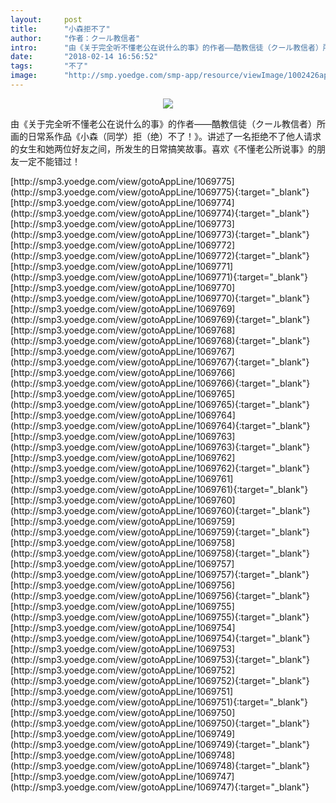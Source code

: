 ```yaml
---
layout:     post
title:      "小森拒不了"
author:     "作者：クール教信者"
intro:      "由《关于完全听不懂老公在说什么的事》的作者——酷教信徒（クール教信者）所画的日常系作品《小森（同学）拒（绝）不了！》。讲述了一名拒绝不了他人请求的女生和她两位好友之间，所发生的日常搞笑故事。喜欢《不懂老公所说事》的朋友一定不能错过！"
date:       "2018-02-14 16:56:52"
tags:       "不了"
image:      "http://smp.yoedge.com/smp-app/resource/viewImage/1002426appline.png"
---
```

<div style="text-align: center">
<p><img src="http://smp.yoedge.com/smp-app/resource/viewImage/1002426appline.png"/></p>
</div>
<p class="post-meta">
<span>由《关于完全听不懂老公在说什么的事》的作者——酷教信徒（クール教信者）所画的日常系作品《小森（同学）拒（绝）不了！》。讲述了一名拒绝不了他人请求的女生和她两位好友之间，所发生的日常搞笑故事。喜欢《不懂老公所说事》的朋友一定不能错过！</span>
</p>
[http://smp3.yoedge.com/view/gotoAppLine/1069775](http://smp3.yoedge.com/view/gotoAppLine/1069775){:target="_blank"}
[http://smp3.yoedge.com/view/gotoAppLine/1069774](http://smp3.yoedge.com/view/gotoAppLine/1069774){:target="_blank"}
[http://smp3.yoedge.com/view/gotoAppLine/1069773](http://smp3.yoedge.com/view/gotoAppLine/1069773){:target="_blank"}
[http://smp3.yoedge.com/view/gotoAppLine/1069772](http://smp3.yoedge.com/view/gotoAppLine/1069772){:target="_blank"}
[http://smp3.yoedge.com/view/gotoAppLine/1069771](http://smp3.yoedge.com/view/gotoAppLine/1069771){:target="_blank"}
[http://smp3.yoedge.com/view/gotoAppLine/1069770](http://smp3.yoedge.com/view/gotoAppLine/1069770){:target="_blank"}
[http://smp3.yoedge.com/view/gotoAppLine/1069769](http://smp3.yoedge.com/view/gotoAppLine/1069769){:target="_blank"}
[http://smp3.yoedge.com/view/gotoAppLine/1069768](http://smp3.yoedge.com/view/gotoAppLine/1069768){:target="_blank"}
[http://smp3.yoedge.com/view/gotoAppLine/1069767](http://smp3.yoedge.com/view/gotoAppLine/1069767){:target="_blank"}
[http://smp3.yoedge.com/view/gotoAppLine/1069766](http://smp3.yoedge.com/view/gotoAppLine/1069766){:target="_blank"}
[http://smp3.yoedge.com/view/gotoAppLine/1069765](http://smp3.yoedge.com/view/gotoAppLine/1069765){:target="_blank"}
[http://smp3.yoedge.com/view/gotoAppLine/1069764](http://smp3.yoedge.com/view/gotoAppLine/1069764){:target="_blank"}
[http://smp3.yoedge.com/view/gotoAppLine/1069763](http://smp3.yoedge.com/view/gotoAppLine/1069763){:target="_blank"}
[http://smp3.yoedge.com/view/gotoAppLine/1069762](http://smp3.yoedge.com/view/gotoAppLine/1069762){:target="_blank"}
[http://smp3.yoedge.com/view/gotoAppLine/1069761](http://smp3.yoedge.com/view/gotoAppLine/1069761){:target="_blank"}
[http://smp3.yoedge.com/view/gotoAppLine/1069760](http://smp3.yoedge.com/view/gotoAppLine/1069760){:target="_blank"}
[http://smp3.yoedge.com/view/gotoAppLine/1069759](http://smp3.yoedge.com/view/gotoAppLine/1069759){:target="_blank"}
[http://smp3.yoedge.com/view/gotoAppLine/1069758](http://smp3.yoedge.com/view/gotoAppLine/1069758){:target="_blank"}
[http://smp3.yoedge.com/view/gotoAppLine/1069757](http://smp3.yoedge.com/view/gotoAppLine/1069757){:target="_blank"}
[http://smp3.yoedge.com/view/gotoAppLine/1069756](http://smp3.yoedge.com/view/gotoAppLine/1069756){:target="_blank"}
[http://smp3.yoedge.com/view/gotoAppLine/1069755](http://smp3.yoedge.com/view/gotoAppLine/1069755){:target="_blank"}
[http://smp3.yoedge.com/view/gotoAppLine/1069754](http://smp3.yoedge.com/view/gotoAppLine/1069754){:target="_blank"}
[http://smp3.yoedge.com/view/gotoAppLine/1069753](http://smp3.yoedge.com/view/gotoAppLine/1069753){:target="_blank"}
[http://smp3.yoedge.com/view/gotoAppLine/1069752](http://smp3.yoedge.com/view/gotoAppLine/1069752){:target="_blank"}
[http://smp3.yoedge.com/view/gotoAppLine/1069751](http://smp3.yoedge.com/view/gotoAppLine/1069751){:target="_blank"}
[http://smp3.yoedge.com/view/gotoAppLine/1069750](http://smp3.yoedge.com/view/gotoAppLine/1069750){:target="_blank"}
[http://smp3.yoedge.com/view/gotoAppLine/1069749](http://smp3.yoedge.com/view/gotoAppLine/1069749){:target="_blank"}
[http://smp3.yoedge.com/view/gotoAppLine/1069748](http://smp3.yoedge.com/view/gotoAppLine/1069748){:target="_blank"}
[http://smp3.yoedge.com/view/gotoAppLine/1069747](http://smp3.yoedge.com/view/gotoAppLine/1069747){:target="_blank"}



